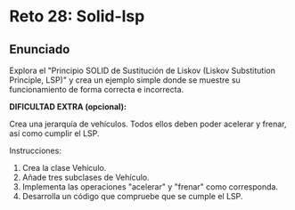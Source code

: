 # Reto 28: Solid-lsp

## Enunciado

Explora el "Principio SOLID de Sustitución de Liskov (Liskov Substitution Principle, LSP)" y crea un ejemplo simple donde se muestre su funcionamiento de forma correcta e incorrecta.

**DIFICULTAD EXTRA (opcional):**

Crea una jerarquía de vehículos. Todos ellos deben poder acelerar y frenar, así como cumplir el LSP.

Instrucciones:

1. Crea la clase Vehículo.
2. Añade tres subclases de Vehículo.
3. Implementa las operaciones "acelerar" y "frenar" como corresponda.
4. Desarrolla un código que compruebe que se cumple el LSP.
